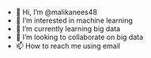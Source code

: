 - 👋 Hi, I’m @malikanees48
- 👀 I’m interested in machine learning
- 🌱 I’m currently learning big data
- 💞️ I’m looking to collaborate on big data
- 📫 How to reach me using email

<!---
malikanees48/malikanees48 is a ✨ special ✨ repository because its `README.md` (this file) appears on your GitHub profile.
You can click the Preview link to take a look at your changes.
--->
